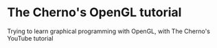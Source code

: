 # The Cherno's OpenGL tutorial
Trying to learn graphical programming with OpenGL, with The Cherno's YouTube tutorial